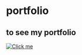 # portfolio

## to see my portfolio
[![Click me](https://img.shields.io/badge/Click-here-here)](https://achyuthportfolio.onrender.com)
